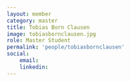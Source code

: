```yaml
---
layout: member
category: master
title: Tobias Born Clausen
image: tobiasbornclausen.jpg
role: Master Student
permalink: 'people/tobiasbornclausen'
social:
    email: 
    linkedin: 
---
```

